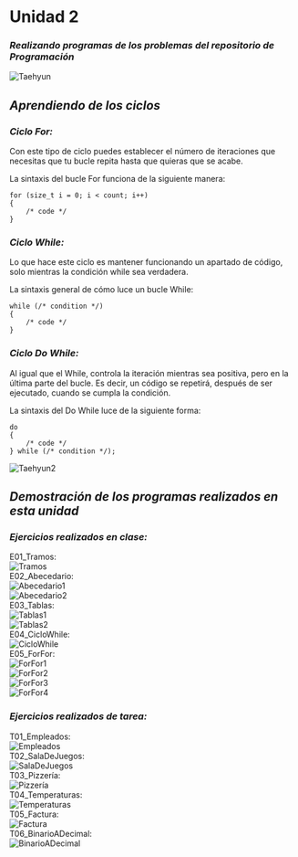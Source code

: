 # **Unidad 2**
### *Realizando programas de los problemas del repositorio de Programación*

![Taehyun](https://i.pinimg.com/564x/6e/2f/90/6e2f90b974d5b15eb7ceb58d4ab82c60.jpg)

## *Aprendiendo de los ciclos*
### *Ciclo For:*
Con este tipo de ciclo puedes establecer el número de iteraciones que necesitas que tu bucle repita hasta que quieras que se acabe.

La sintaxis del bucle For funciona de la siguiente manera:  
```
for (size_t i = 0; i < count; i++)
{
    /* code */
}
```

### *Ciclo While:*
Lo que hace este ciclo es mantener funcionando un apartado de código, solo mientras la condición while sea verdadera.

La sintaxis general de cómo luce un bucle While:
```
while (/* condition */)
{
    /* code */
}
```

### *Ciclo Do While:*
Al igual que el While, controla la iteración mientras sea positiva, pero en la última parte del bucle. Es decir, un código se repetirá, después de ser ejecutado, cuando se cumpla la condición.

La sintaxis del Do While luce de la siguiente forma:
```
do
{
    /* code */
} while (/* condition */);
```
![Taehyun2](https://i.pinimg.com/236x/f0/3f/c6/f03fc6b7e6a79c0f510ca2c0b390d3ef.jpg)  
## *Demostración de los programas realizados en esta unidad*  
### *Ejercicios realizados en clase:*
E01_Tramos:  
![Tramos](https://github.com/UP210537/UP210537_CPP/blob/master/U2/Imagenes/Tramos.png)  
E02_Abecedario:  
![Abecedario1](https://github.com/UP210537/UP210537_CPP/blob/master/U2/Imagenes/Abecedario1.png)  
![Abecedario2](https://github.com/UP210537/UP210537_CPP/blob/master/U2/Imagenes/Abecedario2.png)  
E03_Tablas:  
![Tablas1](https://github.com/UP210537/UP210537_CPP/blob/master/U2/Imagenes/Tablas1.png)  
![Tablas2](https://github.com/UP210537/UP210537_CPP/blob/master/U2/Imagenes/Tablas2.png)  
E04_CicloWhile:  
![CicloWhile](https://github.com/UP210537/UP210537_CPP/blob/master/U2/Imagenes/CicloWhile.png)  
E05_ForFor:  
![ForFor1](https://github.com/UP210537/UP210537_CPP/blob/master/U2/Imagenes/ForFor1.png)  
![ForFor2](https://github.com/UP210537/UP210537_CPP/blob/master/U2/Imagenes/ForFor2.png)  
![ForFor3](https://github.com/UP210537/UP210537_CPP/blob/master/U2/Imagenes/ForFor3.png)  
![ForFor4](https://github.com/UP210537/UP210537_CPP/blob/master/U2/Imagenes/ForFor4.png)  
### *Ejercicios realizados de tarea:*  
T01_Empleados:  
![Empleados](https://github.com/UP210537/UP210537_CPP/blob/master/U2/Imagenes/Empleados.png)  
T02_SalaDeJuegos:  
![SalaDeJuegos](https://github.com/UP210537/UP210537_CPP/blob/master/U2/Imagenes/SalaDeJuegos.png)  
T03_Pizzería:  
![Pizzería](https://github.com/UP210537/UP210537_CPP/blob/master/U2/Imagenes/Pizzería.png)  
T04_Temperaturas:  
![Temperaturas](https://github.com/UP210537/UP210537_CPP/blob/master/U2/Imagenes/Temperaturas.png)  
T05_Factura:  
![Factura](https://github.com/UP210537/UP210537_CPP/blob/master/U2/Imagenes/Factura.png)  
T06_BinarioADecimal:  
![BinarioADecimal](https://github.com/UP210537/UP210537_CPP/blob/master/U2/Imagenes/BinarioADecimal.png)  